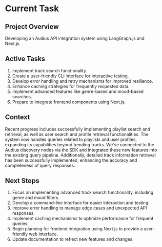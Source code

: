 # Current Task

## Project Overview
Developing an Audius API integration system using LangGraph.js and Next.js.

## Active Tasks
1. Implement track search functionality.
2. Create a user-friendly CLI interface for interactive testing.
3. Develop error handling and retry mechanisms for improved resilience.
4. Enhance caching strategies for frequently requested data.
5. Implement advanced features like genre-based and mood-based searches.
6. Prepare to integrate frontend components using Next.js.

## Context
Recent progress includes successfully implementing playlist search and retrieval, as well as user search and profile retrieval functionalities. The system now handles queries related to playlists and user profiles, expanding its capabilities beyond trending tracks. We've connected to the Audius discovery nodes via the SDK and integrated these new features into the existing query pipeline. Additionally, detailed track information retrieval has been successfully implemented, enhancing the accuracy and completeness of query responses.

## Next Steps
1. Focus on implementing advanced track search functionality, including genre and mood filters.
2. Develop a command-line interface for easier interaction and testing.
3. Improve error handling to manage edge cases and unexpected API responses.
4. Implement caching mechanisms to optimize performance for frequent queries.
5. Begin planning for frontend integration using Next.js to provide a user-friendly web interface.
6. Update documentation to reflect new features and changes.
